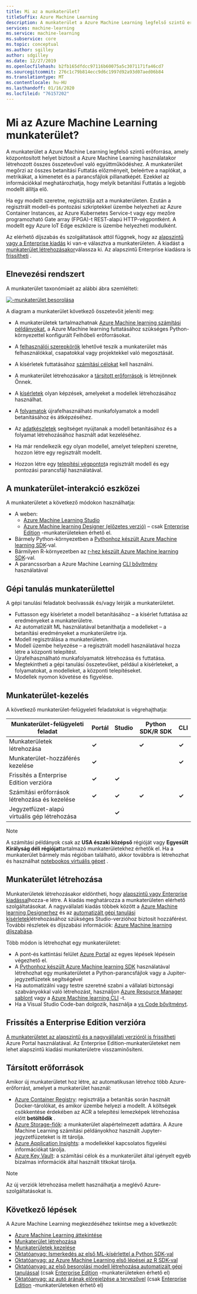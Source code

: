 ```yaml
---
title: Mi az a munkaterület?
titleSuffix: Azure Machine Learning
description: A munkaterület a Azure Machine Learning legfelső szintű erőforrása. Megőrzi az összes képzési folyamat előzményeit, beleértve a naplókat, a metrikákat, a kimenetet és a parancsfájlok pillanatképét. Ezekkel az információkkal meghatározhatja, hogy melyik betanítási Futtatás a legjobb modellt állítja elő
services: machine-learning
ms.service: machine-learning
ms.subservice: core
ms.topic: conceptual
ms.author: sgilley
author: sdgilley
ms.date: 12/27/2019
ms.openlocfilehash: b2fb165dfdcc97116b60075a5c3071171fa46cd7
ms.sourcegitcommit: 276c1c79b814ecc9d6c1997d92a93d07aed06b84
ms.translationtype: MT
ms.contentlocale: hu-HU
ms.lasthandoff: 01/16/2020
ms.locfileid: "76157202"
---
```

# <a name="what-is-an-azure-machine-learning-workspace"></a>Mi az Azure Machine Learning munkaterület?

A munkaterület a Azure Machine Learning legfelső szintű erőforrása, amely központosított helyet biztosít a Azure Machine Learning használatakor létrehozott összes összetevővel való együttműködéshez.  A munkaterület megőrzi az összes betanítási Futtatás előzményeit, beleértve a naplókat, a metrikákat, a kimenetet és a parancsfájlok pillanatképét. Ezekkel az információkkal meghatározhatja, hogy melyik betanítási Futtatás a legjobb modellt állítja elő.  

Ha egy modellt szeretne, regisztrálja azt a munkaterületen. Ezután a regisztrált modell-és pontozási szkriptekkel üzembe helyezheti az Azure Container Instances, az Azure Kubernetes Service-t vagy egy mezőre programozható Gate array (FPGA)-t REST-alapú HTTP-végpontként. A modellt egy Azure IoT Edge eszközre is üzembe helyezheti modulként.

Az elérhető díjszabás és szolgáltatások attól függnek, hogy az [alapszintű vagy a Enterprise kiadás](overview-what-is-azure-ml.md#sku) ki van-e választva a munkaterületen. A kiadást a [munkaterület létrehozásakor](#create-workspace)válassza ki.  Az alapszintű Enterprise kiadásra is [frissítheti](#upgrade) .

## <a name="taxonomy"></a>Elnevezési rendszert 

A munkaterület taxonómiaét az alábbi ábra szemlélteti:

[![-munkaterület besorolása](./media/concept-workspace/azure-machine-learning-taxonomy.png)](./media/concept-workspace/azure-machine-learning-taxonomy.png#lightbox)

A diagram a munkaterület következő összetevőit jeleníti meg:

+ A munkaterületek tartalmazhatnak [Azure Machine learning számítási példányokat](concept-compute-instance.md), a Azure Machine learning futtatásához szükséges Python-környezettel konfigurált Felhőbeli erőforrásokat.

+ A [felhasználói szerepkörök](how-to-assign-roles.md) lehetővé teszik a munkaterület más felhasználókkal, csapatokkal vagy projektekkel való megosztását.
+ A kísérletek futtatásához [számítási célokat](concept-azure-machine-learning-architecture.md#compute-targets) kell használni.
+ A munkaterület létrehozásakor a [társított erőforrások](#resources) is létrejönnek Önnek.
+ A [kísérletek](concept-azure-machine-learning-architecture.md#experiments) olyan képzések, amelyeket a modellek létrehozásához használhat.  
+ A [folyamatok](concept-azure-machine-learning-architecture.md#ml-pipelines) újrafelhasználható munkafolyamatok a modell betanításához és átképzéséhez.
+ Az [adatkészletek](concept-azure-machine-learning-architecture.md#datasets-and-datastores) segítséget nyújtanak a modell betanításához és a folyamat létrehozásához használt adat kezeléséhez.
+ Ha már rendelkezik egy olyan modellel, amelyet telepíteni szeretne, hozzon létre egy regisztrált modellt.
+ Hozzon létre egy [telepítési végpontot](concept-azure-machine-learning-architecture.md#endpoints)a regisztrált modell és egy pontozási parancsfájl használatával.

## <a name="tools-for-workspace-interaction"></a>A munkaterület-interakció eszközei

A munkaterületet a következő módokon használhatja:

+ A weben:
    + [Azure Machine Learning Studio](https://ml.azure.com) 
    + [Azure Machine learning Designer (előzetes verzió)](concept-designer.md) – csak [Enterprise Edition](overview-what-is-azure-ml.md#sku) -munkaterületeken érhető el.
+ Bármely Python-környezetben a [Pythonhoz készült Azure Machine learning SDK](https://docs.microsoft.com/python/api/overview/azure/ml/intro?view=azure-ml-py)-val.
+ Bármilyen R-környezetben az [r-hez készült Azure Machine learning SDK](https://azure.github.io/azureml-sdk-for-r/reference/index.html)-val.
+ A parancssorban a Azure Machine Learning [CLI bővítmény](https://docs.microsoft.com/azure/machine-learning/reference-azure-machine-learning-cli) használatával

## <a name="machine-learning-with-a-workspace"></a>Gépi tanulás munkaterülettel

A gépi tanulási feladatok beolvassák és/vagy leírják a munkaterületet.

+ Futtasson egy kísérletet a modell betanításához – a kísérlet futtatása az eredményeket a munkaterületre.
+ Az automatizált ML használatával betaníthatja a modelleket – a betanítási eredményeket a munkaterületre írja.
+ Modell regisztrálása a munkaterületen.
+ Modell üzembe helyezése – a regisztrált modell használatával hozza létre a központi telepítést.
+ Újrafelhasználható munkafolyamatok létrehozása és futtatása.
+ Megtekintheti a gépi tanulási összetevőket, például a kísérleteket, a folyamatokat, a modelleket, a központi telepítéseket.
+ Modellek nyomon követése és figyelése.

## <a name="workspace-management"></a>Munkaterület-kezelés

A következő munkaterület-felügyeleti feladatokat is végrehajthatja:

| Munkaterület-felügyeleti feladat   | Portál              | Studio | Python SDK/R SDK       | CLI        |
|---------------------------|---------|---------|------------|------------|
| Munkaterületek létrehozása        | **&check;**     | | **&check;** | **&check;** |
| Munkaterület-hozzáférés kezelése    | **&check;**   || |  **&check;**    |
| Frissítés a Enterprise Edition verzióra    | **&check;** | **&check;**  | |     |
| Számítási erőforrások létrehozása és kezelése    | **&check;**   | **&check;** | **&check;** |  **&check;**   |
| Jegyzetfüzet-alapú virtuális gép létrehozása |   | **&check;** | |     |

> [!NOTE]
> A számítási példányok csak az **USA északi középső** régióját vagy **Egyesült Királyság déli régiójat**tartalmazó munkaterületekhez érhetők el.
>Ha a munkaterület bármely más régióban található, akkor továbbra is létrehozhat és használhat [notebookos virtuális gépet](concept-compute-instance.md#notebookvm) .

## <a name='create-workspace'></a>Munkaterület létrehozása

Munkaterületek létrehozásakor eldöntheti, hogy [alapszintű vagy Enterprise kiadással](overview-what-is-azure-ml.md#sku)hozza-e létre. A kiadás meghatározza a munkaterületen elérhető szolgáltatásokat. A nagyvállalati kiadás többek között a [Azure Machine learning Designerhez](concept-designer.md) és az [automatizált gépi tanulási kísérletek](tutorial-first-experiment-automated-ml.md)létrehozásához szükséges Studio-verzióhoz biztosít hozzáférést.  További részletek és díjszabási információk: [Azure Machine learning díjszabása](https://azure.microsoft.com/pricing/details/machine-learning/).

Több módon is létrehozhat egy munkaterületet:  

* A pont-és kattintási felület [Azure Portal](how-to-manage-workspace.md) az egyes lépések lépésein végezhető el.
* A [Pythonhoz készült Azure Machine learning SDK](https://docs.microsoft.com/python/api/overview/azure/ml/intro?view=azure-ml-py#workspace) használatával létrehozhat egy munkaterületet a Python-parancsfájlok vagy a Jupiter-jegyzetfüzetek segítségével
* Ha automatizálni vagy testre szeretné szabni a vállalati biztonsági szabványokkal való létrehozást, használjon [Azure Resource Manager sablont](how-to-create-workspace-template.md) vagy a [Azure Machine learning CLI](reference-azure-machine-learning-cli.md) -t.
* Ha a Visual Studio Code-ban dolgozik, használja a [vs Code bővítményt](tutorial-setup-vscode-extension.md).

## <a name="upgrade"></a>Frissítés a Enterprise Edition verzióra

[A munkaterületet az alapszintű és a nagyvállalati verzióról is frissítheti](how-to-manage-workspace.md#upgrade) Azure Portal használatával. Az Enterprise Edition-munkaterületeket nem lehet alapszintű kiadási munkaterületre visszaminősíteni. 

## <a name="resources"></a>Társított erőforrások

Amikor új munkaterületet hoz létre, az automatikusan létrehoz több Azure-erőforrást, amelyet a munkaterület használ:

+ [Azure Container Registry](https://azure.microsoft.com/services/container-registry/): regisztrálja a betanítás során használt Docker-tárolókat, és amikor üzembe helyezi a modellt. A költségek csökkentése érdekében az ACR a telepítési lemezképek létrehozása előtt **betöltődik** .
+ [Azure Storage-fiók](https://azure.microsoft.com/services/storage/): a munkaterület alapértelmezett adattára.  A Azure Machine Learning számítási példányokhoz használt Jupyter-jegyzetfüzeteket is itt tárolja.
+ [Azure Application Insights](https://azure.microsoft.com/services/application-insights/): a modellekkel kapcsolatos figyelési információkat tárolja.
+ [Azure Key Vault](https://azure.microsoft.com/services/key-vault/): a számítási célok és a munkaterület által igényelt egyéb bizalmas információk által használt titkokat tárolja.

> [!NOTE]
> Az új verziók létrehozása mellett használhatja a meglévő Azure-szolgáltatásokat is.

## <a name="next-steps"></a>Következő lépések

A Azure Machine Learning megkezdéséhez tekintse meg a következőt:

+ [Azure Machine Learning áttekintése](overview-what-is-azure-ml.md)
+ [Munkaterület létrehozása](how-to-manage-workspace.md)
+ [Munkaterületek kezelése](how-to-manage-workspace.md)
+ [Oktatóanyag: Ismerkedés az első ML-kísérlettel a Python SDK-val](tutorial-1st-experiment-sdk-setup.md)
+ [Oktatóanyag: az Azure Machine Learning első lépései az R SDK-val](tutorial-1st-r-experiment.md)
+ [Oktatóanyag: az első besorolási modell létrehozása automatizált gépi tanulással](tutorial-first-experiment-automated-ml.md) (csak [Enterprise Edition](overview-what-is-azure-ml.md#sku) -munkaterületeken érhető el)
+ [Oktatóanyag: az autó árának előrejelzése a tervezővel](tutorial-designer-automobile-price-train-score.md) (csak [Enterprise Edition](overview-what-is-azure-ml.md#sku) -munkaterületeken érhető el)
